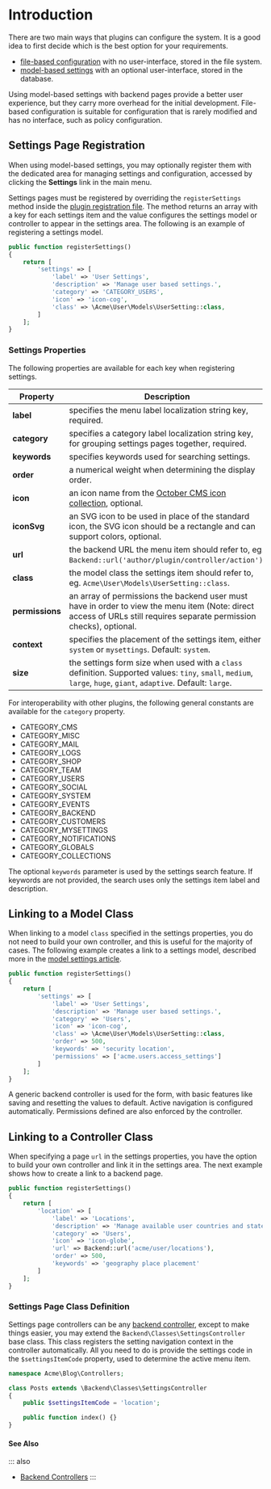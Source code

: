 # Introduction

There are two main ways that plugins can configure the system. It is a good idea to first decide which is the best option for your requirements.

- [file-based configuration](./file-settings.md) with no user-interface, stored in the file system.
- [model-based settings](./model-settings.md) with an optional user-interface, stored in the database.

Using model-based settings with backend pages provide a better user experience, but they carry more overhead for the initial development. File-based configuration is suitable for configuration that is rarely modified and has no interface, such as policy configuration.

## Settings Page Registration

When using model-based settings, you may optionally register them with the dedicated area for managing settings and configuration, accessed by clicking the **Settings** link in the main menu.

Settings pages must be registered by overriding the `registerSettings` method inside the [plugin registration file](../extending.md). The method returns an array with a key for each settings item and the value configures the settings model or controller to appear in the settings area. The following is an example of registering a settings model.

```php
public function registerSettings()
{
    return [
        'settings' => [
            'label' => 'User Settings',
            'description' => 'Manage user based settings.',
            'category' => 'CATEGORY_USERS',
            'icon' => 'icon-cog',
            'class' => \Acme\User\Models\UserSetting::class,
        ]
    ];
}
```

### Settings Properties

The following properties are available for each key when registering settings.

Property | Description
------------- | -------------
**label** | specifies the menu label localization string key, required.
**category** | specifies a category label localization string key, for grouping settings pages together, required.
**keywords** | specifies keywords used for searching settings.
**order** | a numerical weight when determining the display order.
**icon** | an icon name from the [October CMS icon collection](../../element/available-icons.md), optional.
**iconSvg** | an SVG icon to be used in place of the standard icon, the SVG icon should be a rectangle and can support colors, optional.
**url** | the backend URL the menu item should refer to, eg. `Backend::url('author/plugin/controller/action')`.
**class** | the model class the settings item should refer to, eg. `Acme\User\Models\UserSetting::class`.
**permissions** | an array of permissions the backend user must have in order to view the menu item (Note: direct access of URLs still requires separate permission checks), optional.
**context** | specifies the placement of the settings item, either `system` or `mysettings`. Default: `system`.
**size** | the settings form size when used with a `class` definition. Supported values: `tiny`, `small`, `medium`, `large`, `huge`, `giant`, `adaptive`. Default: `large`.

For interoperability with other plugins, the following general constants are available for the `category` property.

<div class="content-list" markdown="1">

- CATEGORY_CMS
- CATEGORY_MISC
- CATEGORY_MAIL
- CATEGORY_LOGS
- CATEGORY_SHOP
- CATEGORY_TEAM
- CATEGORY_USERS
- CATEGORY_SOCIAL
- CATEGORY_SYSTEM
- CATEGORY_EVENTS
- CATEGORY_BACKEND
- CATEGORY_CUSTOMERS
- CATEGORY_MYSETTINGS
- CATEGORY_NOTIFICATIONS
- CATEGORY_GLOBALS
- CATEGORY_COLLECTIONS

</div>

The optional `keywords` parameter is used by the settings search feature. If keywords are not provided, the search uses only the settings item label and description.

## Linking to a Model Class

When linking to a model `class` specified in the settings properties, you do not need to build your own controller, and this is useful for the majority of cases. The following example creates a link to a settings model, described more in the [model settings article](./model-settings.md).

```php
public function registerSettings()
{
    return [
        'settings' => [
            'label' => 'User Settings',
            'description' => 'Manage user based settings.',
            'category' => 'Users',
            'icon' => 'icon-cog',
            'class' => \Acme\User\Models\UserSetting::class,
            'order' => 500,
            'keywords' => 'security location',
            'permissions' => ['acme.users.access_settings']
        ]
    ];
}
```

A generic backend controller is used for the form, with basic features like saving and resetting the values to default. Active navigation is configured automatically. Permissions defined are also enforced by the controller.

## Linking to a Controller Class

When specifying a page `url` in the settings properties, you have the option to build your own controller and link it in the settings area. The next example shows how to create a link to a backend page.

```php
public function registerSettings()
{
    return [
        'location' => [
            'label' => 'Locations',
            'description' => 'Manage available user countries and states.',
            'category' => 'Users',
            'icon' => 'icon-globe',
            'url' => Backend::url('acme/user/locations'),
            'order' => 500,
            'keywords' => 'geography place placement'
        ]
    ];
}
```

### Settings Page Class Definition

Settings page controllers can be any [backend controller](../system/controllers.md), except to make things easier, you may extend the `Backend\Classes\SettingsController` base class. This class registers the setting navigation context in the controller automatically. All you need to do is provide the settings code in the `$settingsItemCode` property, used to determine the active menu item.

```php
namespace Acme\Blog\Controllers;

class Posts extends \Backend\Classes\SettingsController
{
    public $settingsItemCode = 'location';

    public function index() {}
}
```

#### See Also

::: also
* [Backend Controllers](../system/controllers.md)
:::
